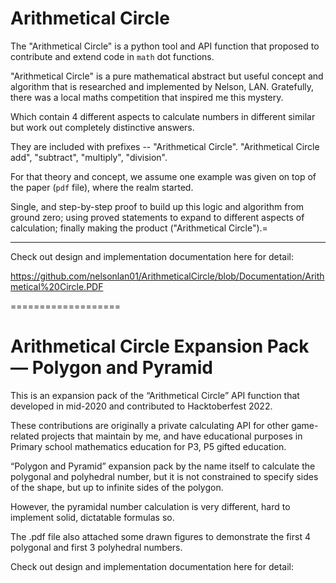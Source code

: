 # Arithmetical Circle


The "Arithmetical Circle" is a python tool and API function that proposed to contribute and extend code in `math` dot functions.

"Arithmetical Circle" is a pure mathematical abstract but useful concept and algorithm that is researched and implemented by Nelson, LAN. Gratefully, there was a local maths competition that inspired me this mystery.

Which contain 4 different aspects to calculate numbers in different similar but work out completely distinctive answers.

They are included with prefixes -- "Arithmetical Circle". "Arithmetical Circle add", "subtract", "multiply", "division".

For that theory and concept, we assume one example was given on top of the paper (`pdf` file), where the realm started. 

Single, and step-by-step proof to build up this logic and algorithm from ground zero; using proved statements to expand to different aspects of calculation; finally making the product ("Arithmetical Circle").=

<hr>

Check out design and implementation documentation here for detail:

https://github.com/nelsonlan01/ArithmeticalCircle/blob/Documentation/Arithmetical%20Circle.PDF

===================

# Arithmetical Circle Expansion Pack — Polygon and Pyramid

This is an expansion pack of the “Arithmetical Circle” API function that developed in mid-2020 and contributed to Hacktoberfest 2022. 

These contributions are originally a private calculating API for other game-related projects that maintain by me, and have educational purposes in Primary school mathematics education for P3, P5 gifted education.

“Polygon and Pyramid” expansion pack by the name itself to calculate the polygonal and polyhedral number, but it is not constrained to specify sides of the shape, but up to infinite sides of the polygon. 

However, the pyramidal number calculation is very different, hard to implement solid, dictatable formulas so.

The .pdf file also attached some drawn figures to demonstrate the first 4 polygonal and first 3 polyhedral numbers.

Check out design and implementation documentation here for detail:
